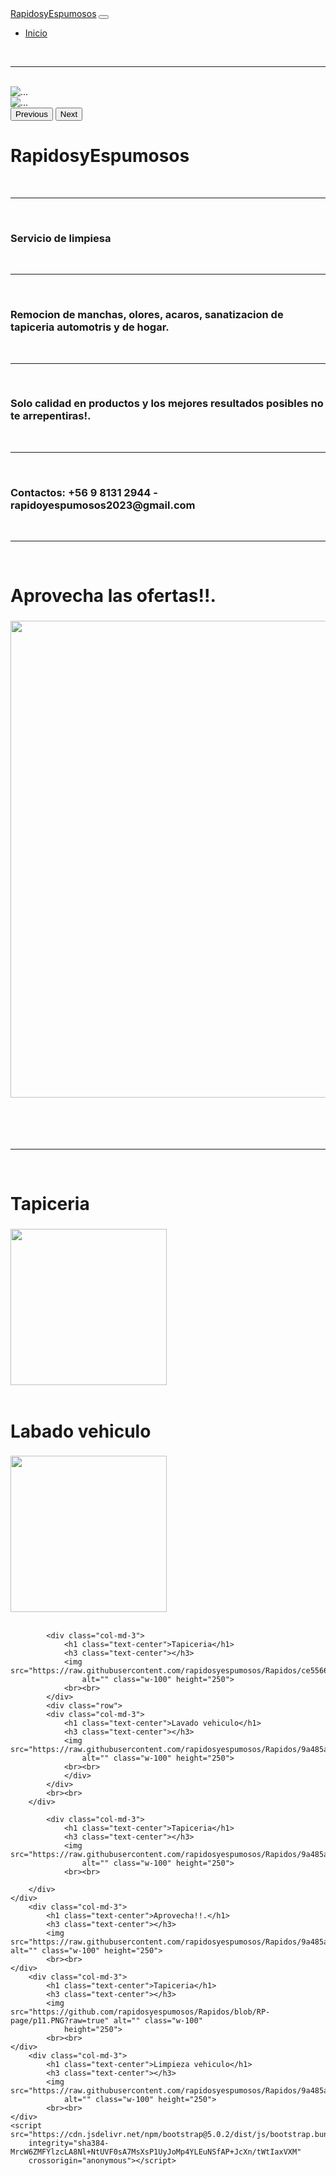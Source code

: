 <html lang="en">

<head>
    <meta charset="UTF-8">
    <meta http-equiv="X-UA-Compatible" content="IE=edge">
    <meta name="viewport" content="width=device-width, initial-scale=1.0">
    <title>Precios</title>
    <link href="https://cdn.jsdelivr.net/npm/bootstrap@5.0.2/dist/css/bootstrap.min.css" rel="stylesheet"
        integrity="sha384-EVSTQN3/azprG1Anm3QDgpJLIm9Nao0Yz1ztcQTwFspd3yD65VohhpuuCOmLASjC" crossorigin="anonymous">
    <link rel="stylesheet" href="estilos.css">
</head>

<body>
    <nav class="navbar navbar-expand-lg navbar-dark bg-dark">
        <div class="container-fluid">
            <a class="navbar-brand" href="#">RapidosyEspumosos</a>
            <button class="navbar-toggler" type="button" data-bs-toggle="collapse"
                data-bs-target="#navbarSupportedContent" aria-controls="navbarSupportedContent" aria-expanded="false"
                aria-label="Toggle navigation">
                <span class="navbar-toggler-icon"></span>
            </button>
            <div class="collapse navbar-collapse" id="navbarSupportedContent">
                <ul class="navbar-nav me-auto mb-2 mb-lg-0 espacio">
                    <li class="nav-item">
                        <a class="nav-link active" aria-current="page" href="">Inicio</a>
                    </li>
                </ul>
            </div>
        </div>
    </nav>
    <br>
    <hr><br>
    <div class="row">
        <div class="col-6">
            <div id="carouselExampleControls" class="carousel slide" data-bs-ride="carousel">
                <div class="carousel-inner">
                    <div class="carousel-item active">
                        <img src="https://raw.githubusercontent.com/rapidosyespumosos/Rapidos/9a485a6a9605ef651ba550e851a77885e5c8322d/p.jpg"
                            class="d-block w-100" alt="...">
                    </div>
                    <div class="carousel-item">
                        <img src="https://raw.githubusercontent.com/rapidosyespumosos/Rapidos/9a485a6a9605ef651ba550e851a77885e5c8322d/p1.jpeg"
                            class="d-block w-100" alt="...">
                    </div>
                </div>
                <button class="carousel-control-prev" type="button" data-bs-target="#carouselExampleControls"
                    data-bs-slide="prev">
                    <span class="carousel-control-prev-icon" aria-hidden="true"></span>
                    <span class="visually-hidden">Previous</span>
                </button>
                <button class="carousel-control-next" type="button" data-bs-target="#carouselExampleControls"
                    data-bs-slide="next">
                    <span class="carousel-control-next-icon" aria-hidden="true"></span>
                    <span class="visually-hidden">Next</span>
                </button>
            </div>
        </div>
        <div class="col-6">
            <h1 class="text-center">RapidosyEspumosos</h1>
            <br>
            <hr><br>
            <b>
                <h3>Servicio de limpiesa</h3>
            </b>
            <br>
            <hr><br>
            <h3>Remocion de manchas, olores, acaros, sanatizacion de tapiceria automotris y de hogar.</h3>
            <br>
            <hr><br>
            <h3>Solo calidad en productos y los mejores resultados posibles no te arrepentiras!.</h3>
            <br>
            <hr><br>
            <h3>Contactos: +56 9 8131 2944 - rapidoyespumosos2023@gmail.com</h3>
            <br>
            <hr><br>
            <div class="row">
                <div class="col-md-3">
                    <h1 class="text-center">Aprovecha las ofertas!!.</h1>
                    <h3 class="text-center"></h3>
                    <img src="https://raw.githubusercontent.com/rapidosyespumosos/Rapidos/143edcd4b7bfa613568839d574e5155c6063a3ac/p15.PNG"
                        alt="" class="w-100" height="763">
                <br><br>
            </div>
            <br><br>
        </div>
    </div>
    <br>
    <hr><br>
        <div class="col-md-3">
            <h1 class="text-center">Tapiceria</h1>
            <h3 class="text-center"></h3>
            <img src="https://github.com/rapidosyespumosos/Rapidos/blob/RP-page/p10.PNG?raw=true" alt="" class="w-100"
                height="250">
            <br><br>
        </div>
            <div class="col-md-3">
                <h1 class="text-center">Labado vehiculo</h1>
                <h3 class="text-center"></h3>
                <img src="https://raw.githubusercontent.com/rapidosyespumosos/Rapidos/a9795e879194f46f3155c904abc3ade5c60506e8/p12.PNG"
                    alt="" class="w-100" height="250">
             <br><br>
        </div>
        
            <div class="col-md-3">
                <h1 class="text-center">Tapiceria</h1>
                <h3 class="text-center"></h3>
                <img src="https://raw.githubusercontent.com/rapidosyespumosos/Rapidos/ce55669cd8c0699f7b88c188c1907ae34cb1f036/p13.PNG"
                    alt="" class="w-100" height="250">
                <br><br>
            </div>
            <div class="row">
            <div class="col-md-3">
                <h1 class="text-center">Lavado vehiculo</h1>
                <h3 class="text-center"></h3>
                <img src="https://raw.githubusercontent.com/rapidosyespumosos/Rapidos/9a485a6a9605ef651ba550e851a77885e5c8322d/p7.jpeg"
                    alt="" class="w-100" height="250">
                <br><br>
                </div>
            </div>
            <br><br>
        </div>
        
            <div class="col-md-3">
                <h1 class="text-center">Tapiceria</h1>
                <h3 class="text-center"></h3>
                <img src="https://raw.githubusercontent.com/rapidosyespumosos/Rapidos/9a485a6a9605ef651ba550e851a77885e5c8322d/p8.jpeg"
                    alt="" class="w-100" height="250">
                <br><br>
            
        </div>
    </div>    
        <div class="col-md-3">
            <h1 class="text-center">Aprovecha!!.</h1>
            <h3 class="text-center"></h3>
            <img src="https://raw.githubusercontent.com/rapidosyespumosos/Rapidos/9a485a6a9605ef651ba550e851a77885e5c8322d/p6.jpeg" alt="" class="w-100" height="250">
            <br><br>
    </div>
        <div class="col-md-3">
            <h1 class="text-center">Tapiceria</h1>
            <h3 class="text-center"></h3>
            <img src="https://github.com/rapidosyespumosos/Rapidos/blob/RP-page/p11.PNG?raw=true" alt="" class="w-100"
                height="250">
            <br><br>
    </div>
        <div class="col-md-3">
            <h1 class="text-center">Limpieza vehiculo</h1>
            <h3 class="text-center"></h3>
            <img src="https://raw.githubusercontent.com/rapidosyespumosos/Rapidos/9a485a6a9605ef651ba550e851a77885e5c8322d/p7.jpeg"
                alt="" class="w-100" height="250">
            <br><br>
    </div>
    <script src="https://cdn.jsdelivr.net/npm/bootstrap@5.0.2/dist/js/bootstrap.bundle.min.js"
        integrity="sha384-MrcW6ZMFYlzcLA8Nl+NtUVF0sA7MsXsP1UyJoMp4YLEuNSfAP+JcXn/tWtIaxVXM"
        crossorigin="anonymous"></script>
</body>

</html>
